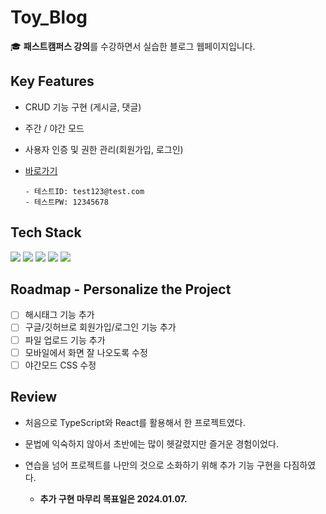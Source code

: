 
# Toy_Blog


🎓 **패스트캠퍼스 강의**를 수강하면서 실습한 블로그 웹페이지입니다.


## Key Features

- CRUD 기능 구현 (게시글, 댓글)

- 주간 / 야간 모드

- 사용자 인증 및 권한 관리(회원가입, 로그인)

- [바로가기](https://toy-blog-303ca.web.app/)
  ```
  - 테스트ID: test123@test.com
  - 테스트PW: 12345678
  ```

## Tech Stack
<div> <img src="https://img.shields.io/badge/react-61DAFB?style=for-the-badge&logo=react&logoColor=white">
<img src="https://img.shields.io/badge/typescript-3178C6?style=for-the-badge&logo=typescript&logoColor=white">
<img src="https://img.shields.io/badge/firebase-FFCA28?style=for-the-badge&logo=firebase&logoColor=white">
<img src="https://img.shields.io/badge/html5-E34F26?style=for-the-badge&logo=html5&logoColor=white">
<img src="https://img.shields.io/badge/css3-1572B6?style=for-the-badge&logo=css3&logoColor=white"></div>

## Roadmap - Personalize the Project
- [ ] 해시태그 기능 추가
- [ ] 구글/깃허브로 회원가입/로그인 기능 추가
- [ ] 파일 업로드 기능 추가
- [ ] 모바일에서 화면 잘 나오도록 수정
- [ ] 야간모드 CSS 수정

## Review
- 처음으로 TypeScript와 React를 활용해서 한 프로젝트였다.
- 문법에 익숙하지 않아서 초반에는 많이 헷갈렸지만 즐거운 경험이었다.
- 연습을 넘어 프로젝트를 나만의 것으로 소화하기 위해 추가 기능 구현을 다짐하였다.


  - **추가 구현 마무리 목표일은 2024.01.07.**
